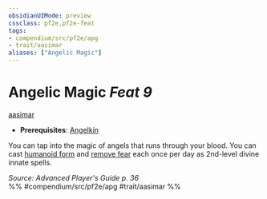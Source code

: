 ```yaml
---
obsidianUIMode: preview
cssclass: pf2e,pf2e-feat
tags:
- compendium/src/pf2e/apg
- trait/aasimar
aliases: ["Angelic Magic"]
---
```

# Angelic Magic  *Feat 9*  
[aasimar](aasimar-apg.md "Aasimar Ancestry & Heritage Trait")  

- **Prerequisites**: [Angelkin](angelkin-apg.md)

You can tap into the magic of angels that runs through your blood. You can cast [humanoid form](humanoid-form.md) and [remove fear](remove-fear.md) each once per day as 2nd-level divine innate spells.

*Source: Advanced Player's Guide p. 36*  
%% #compendium/src/pf2e/apg #trait/aasimar %%